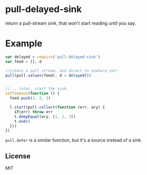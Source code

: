# pull-delayed-sink

return a pull-stream sink, that won't start reading until you say.

# Example

``` js
var delayed = require('pull-delayed-sink')
var feed = [], d

//create a pull stream, and direct to nowhere yet!
pull(pull.values(feed), d = delayed())


//... later, start the sink.
setTimeout(function () {
  feed.push(1, 2, 3)

  l.start(pull.collect(function (err, ary) {
    if(err) throw err
    t.deepEqual(ary, [1, 2, 3])
    t.end()
  }))
})

```

`pull.defer` is a similar function, but it's a source instead of a sink.


## License

MIT
